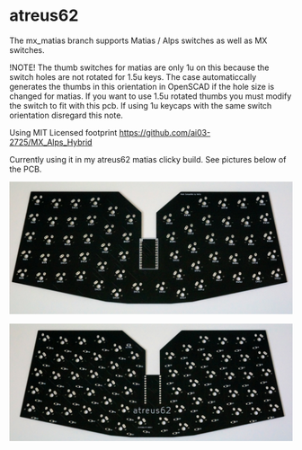 # atreus62
The mx_matias branch supports Matias / Alps switches as well as MX switches. 

!NOTE! The thumb switches for matias are only 1u on this because the switch holes are not rotated for 1.5u keys. The case automaticcally generates the thumbs in this orientation in OpenSCAD if the hole size is changed for matias. If you want to use 1.5u rotated thumbs you must modify the switch to fit with this pcb. If using 1u keycaps with the same switch orientation disregard this note.

Using MIT Licensed footprint https://github.com/ai03-2725/MX_Alps_Hybrid

Currently using it in my atreus62 matias clicky build. See pictures below of the PCB.


![Top of PCB](images/mx_matias_top.jpg)

![Bottom of PCB](images/mx_matias_bottom.jpg)


